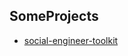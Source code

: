 ## SomeProjects

- [social-engineer-toolkit](https://github.com/trustedsec/social-engineer-toolkit)

